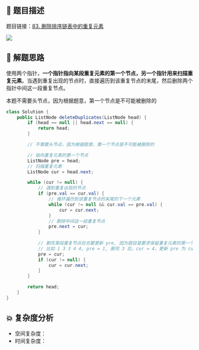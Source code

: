 ## 📃 题目描述

题目链接：[83. 删除排序链表中的重复元素](https://leetcode.cn/problems/remove-duplicates-from-sorted-list/)

![](https://cs-wiki.oss-cn-shanghai.aliyuncs.com/img/image-20220701120905538.png)

## 🔔 解题思路

使用两个指针，**一个指针指向某段重复元素的第一个节点，另一个指针用来扫描重复元素**。当遇到重复出现的节点时，直接遍历到该重复节点的末尾，然后删除两个指针中间这一段重复节点。

本题不需要头节点，因为根据题意，第一个节点是不可能被删除的


```java
class Solution {
    public ListNode deleteDuplicates(ListNode head) {
        if (head == null || head.next == null) {
            return head;
        }

        // 不需要头节点，因为根据题意，第一个节点是不可能被删除的

        // 指向重复元素的第一个节点
        ListNode pre = head;
        // 扫描重复元素
        ListNode cur = head.next;

        while (cur != null) {
            // 遇到重复出现的节点
            if (pre.val == cur.val) {
                // 循环遍历到该重复节点的末尾的下一个元素
                while (cur != null && cur.val == pre.val) {
                    cur = cur.next;
                }
                // 删除中间这一段重复节点
                pre.next = cur;
            }
            
            // 删完某段重复节点后也要更新 pre, 因为题目是要求保留重复元素的第一个元素的
            // 比如 1 3 3 4 4, pre = 1, 删完 3 后，cur = 4，更新 pre 为 cur = 4，是合题意的（保留重复元素的第一个元素）
            pre = cur;
            if (cur != null) {
                cur = cur.next;
            }
        }

        return head;
    }
}
```

## 💥 复杂度分析

- 空间复杂度：
- 时间复杂度：